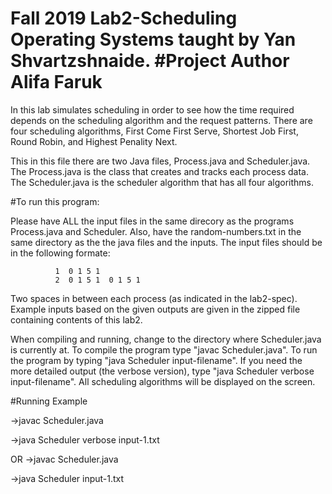 # Fall 2019 Lab2-Scheduling Operating Systems taught by Yan Shvartzshnaide. #Project Author Alifa Faruk 

 
In this lab  simulates scheduling in order to see how the time required depends on the scheduling
algorithm and the request patterns. There are four scheduling algorithms, First Come First Serve, Shortest Job First, Round Robin, and Highest Penality Next.

This in this file there are two Java files, Process.java and Scheduler.java. The Process.java is the class that creates and tracks each process data.
The Scheduler.java is the scheduler algorithm that has all four algorithms. 

#To run this program:

Please have ALL the input files in the same direcory as the programs Process.java and Scheduler. Also, have the random-numbers.txt in the same directory as the the java files and the inputs.
The input files should be in the following formate:

              1  0 1 5 1 
              2  0 1 5 1  0 1 5 1 

Two spaces in between each process (as indicated in the lab2-spec). Example inputs based on the given outputs are given in the zipped file containing contents of this lab2.


When compiling and running, change to the directory where Scheduler.java is currently at.
To  compile the program type "javac Scheduler.java".
To run the program by typing "java Scheduler input-filename".
If you need the more detailed output (the verbose version), type "java Scheduler verbose input-filename".
All scheduling algorithms will be displayed on the screen. 

#Running Example

->javac Scheduler.java

->java Scheduler verbose input-1.txt

OR 
->javac Scheduler.java

->java Scheduler input-1.txt

